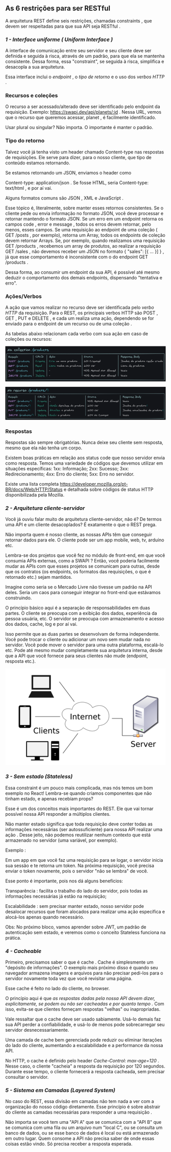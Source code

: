 ## As 6 restrições para ser RESTful

A arquitetura REST define seis restrições, chamadas constraints , que devem ser respeitadas para que sua API seja RESTful .

### *1 - Interface uniforme ( Uniform Interface )*

A interface de comunicação entre seu servidor e seu cliente deve ser definida e seguida à risca, através de um padrão, para que ela se mantenha consistente. Dessa forma, essa "constraint", se seguida à risca, simplifica e desacopla a sua arquitetura.

Essa interface inclui o *endpoint* , o *tipo de retorno* e o uso dos *verbos HTTP* .

### Recursos e coleções

O recurso a ser acessado/alterado deve ser identificado pelo endpoint da requisição. Exemplo: https://swapi.dev/api/planets/:id . Nessa URL, vemos que o recurso que queremos acessar, planet , é facilmente identificado.

Usar plural ou singular? Não importa. O importante é manter o padrão.

### Tipo do retorno
Talvez você já tenha visto um header chamado Content-type nas respostas de requisições. Ele serve para dizer, para o nosso cliente, que tipo de conteúdo estamos retornando.

Se estamos retornando um JSON, enviamos o header como 

Content-type: application/json . Se fosse HTML, seria Content-type: text/html , e por aí vai.

Alguns formatos comuns são JSON , XML e JavaScript .

Esse tópico é, literalmente, sobre manter esses retornos consistentes. Se o cliente pede ou envia informação no formato JSON, você deve processar e retornar mantendo o formato JSON. Se um erro em um endpoint retorna os campos code , error e message , todos os erros devem retornar, pelo menos, esses campos. Se uma requisição ao endpoint de uma coleção ( GET /posts , por exemplo), retorna um Array, todos os endpoints de coleção devem retornar Arrays. Se, por exemplo, quando realizamos uma requisição GET /products , recebemos um array de produtos, ao realizar a requisição GET /sales , não devemos receber um JSON no formato { "sales": [{ ... }] } , já que esse comportamento é inconsistente com o do endpoint GET /products .

Dessa forma, ao consumir um endpoint da sua API, é possível até mesmo deduzir o comportamento dos demais endpoints, dispensando "tentativa e erro".

### Ações/Verbos

A ação que vamos realizar no recurso deve ser identificada pelo *verbo HTTP* da requisição. Para o REST, os principais verbos HTTP são POST , GET , PUT e DELETE , e cada um realiza uma ação, dependendo se for enviado para o endpoint de um recurso ou de uma coleção .

As tabelas abaixo relacionam cada verbo com sua ação em caso de coleções ou recursos:

<img src="REST-collection-requests.png" alt='Verbos HTTP e ações em coleções REST
'>

<img src="REST-resource-requests.png" alt='Verbos HTTP e ações em recursos REST
'>

### Respostas

Respostas são sempre obrigatórias. Nunca deixe seu cliente sem resposta, mesmo que ela não tenha um corpo.

Existem boas práticas em relação aos status code que nosso servidor envia como resposta. Temos uma variedade de códigos que devemos utilizar em situações específicas:
  1xx: Informação;
  2xx: Sucesso;
  3xx: Redirecionamento;
  4xx: Erro do cliente;
  5xx: Erro no servidor.

Existe uma lista completa https://developer.mozilla.org/pt-BR/docs/Web/HTTP/Status e detalhada sobre códigos de status HTTP disponibilizada pela Mozilla.

### *2 - Arquitetura cliente-servidor*

Você já ouviu falar muito de arquitetura cliente-servidor, não é? De termos uma API e um cliente desacoplados? É exatamente o que o REST prega.

Não importa quem é nosso cliente, as nossas APIs têm que conseguir retornar dados para ele. O cliente pode ser um app mobile, web, tv, arduíno etc.

Lembra-se dos projetos que você fez no módulo de front-end, em que você consumia APIs externas, como a SWAPI ? Então, você poderia facilmente mudar as APIs com que esses projetos se comunicam para outras, desde que os contratos (os endpoints, os formatos das requisições, o que é retornado etc.) sejam mantidos.

Imagine como seria se o Mercado Livre não tivesse um padrão na API deles. Seria um caos para conseguir integrar no front-end que estávamos construindo.

O princípio básico aqui é a separação de responsabilidades em duas partes. O cliente se preocupa com a exibição dos dados, experiência da pessoa usuária, etc. O servidor se preocupa com armazenamento e acesso dos dados, cache, log e por aí vai.

Isso permite que as duas partes se desenvolvam de forma independente. Você pode trocar o cliente ou adicionar um novo sem mudar nada no servidor. Você pode mover o servidor para uma outra plataforma, escalá-lo etc. Pode até mesmo mudar completamente sua arquitetura interna, desde que a API que você fornece para seus clientes não mude (endpoint, resposta etc.).

<img src='client-server.png' />


### *3 - Sem estado (Stateless)*

Essa constraint é um pouco mais complicada, mas nós temos um bom exemplo no React! Lembra-se quando criamos componentes que não tinham estado, e apenas recebiam props?

Esse é um dos conceitos mais importantes do REST. Ele que vai tornar possível nossa API responder a múltiplos clientes.

Não manter estado significa que toda requisição deve conter todas as informações necessárias (ser autossuficiente) para nossa API realizar uma ação . Desse jeito, não podemos reutilizar nenhum contexto que está armazenado no servidor (uma variável, por exemplo).

Exemplo :

Em um app em que você faz uma requisição para se logar, o servidor inicia sua sessão e te retorna um token.
Na próxima requisição, você precisa enviar o token novamente, pois o servidor "não se lembra" de você.

Esse ponto é importante, pois nos dá alguns benefícios:

  Transparência : facilita o trabalho do lado do servidor, pois todas as informações necessárias já estão na requisição;

  Escalabilidade : sem precisar manter estado, nosso servidor pode desalocar recursos que foram alocados para realizar uma ação específica e alocá-los apenas quando necessário.

Obs: No próximo bloco, vamos aprender sobre JWT, um padrão de autenticação sem estado, e veremos como o conceito Stateless funciona na prática.


### *4 - Cacheable*

Primeiro, precisamos saber o que é cache . Cache é simplesmente um "depósito de informações". O exemplo mais próximo disso é quando seu navegador armazena imagens e arquivos para não precisar pedi-los para o servidor novamente toda vez que você revisitar uma página.

Esse cache é feito no lado do cliente, no browser.

O princípio aqui é que *as respostas dadas pela nossa API devem dizer, explicitamente, se podem ou não ser cacheadas e por quanto tempo .* Com isso, evita-se que clientes forneçam respostas "velhas" ou inapropriadas.

Vale ressaltar que o cache deve ser usado sabiamente. Usá-lo demais faz sua API perder a confiabilidade, e usá-lo de menos pode sobrecarregar seu servidor desnecessariamente.

Uma camada de cache bem gerenciada pode reduzir ou eliminar iterações do lado do cliente, aumentando a escalabilidade e a performance da nossa API.

No HTTP, o cache é definido pelo header *Cache-Control: max-age=120* . Nesse caso, o cliente "cacheia" a resposta da requisição por 120 segundos. Durante esse tempo, o cliente fornecerá a resposta cacheada, sem precisar consultar o servidor.


### *5 - Sistema em Camadas (Layered System)*

No caso do REST, essa divisão em camadas não tem nada a ver com a organização do nosso código diretamente. Esse princípio é sobre abstrair do cliente as camadas necessárias para responder a uma requisição .

Não importa se você tem uma "API A" que se comunica com a "API B" que se comunica com uma fila ou um arquivo num "local C", ou se consulta um banco de dados, ou se esse banco de dados é local ou está armazenado em outro lugar. Quem consome a API não precisa saber de onde essas coisas estão vindo. Só precisa receber a resposta esperada.
